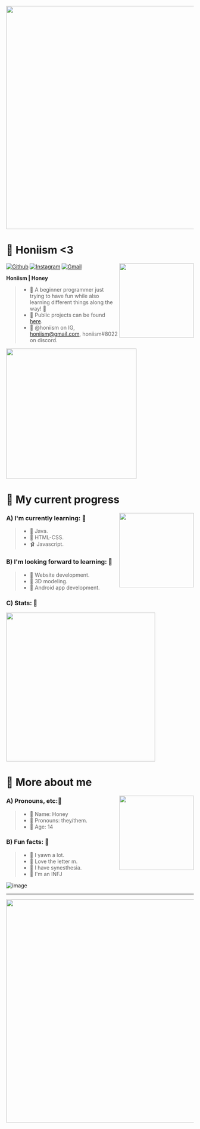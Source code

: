 <p align="center">
  <img src="https://pa1.narvii.com/6293/89dce6d5483f5ca19da985b73d1cf752c8f3a8f0_hq.gif" height="auto" width="600">
</p>

# 🌸 Honiism <3
<img align="right" src="https://i.pinimg.com/originals/a9/f3/96/a9f3962a657aee393b57692f37d8d347.gif" height="auto" width="200">

[![Github](https://img.shields.io/badge/-honiism-black?style=flat&logo=Github&logoColor=white)](https://github.com/honiism)
[![Instagram](https://img.shields.io/badge/-honiism-c13584?style=flat&labelColor=c13584&logo=instagram&logoColor=white)](https://www.instagram.com/honiism)
[![Gmail](https://img.shields.io/badge/-honiism@gmail.com-c14438?style=flat&logo=Gmail&logoColor=white)](mailto:honiism@gmail.com)

**Honiism | Honey**
> - 🌊 A beginner programmer just trying to have fun while also learning different things along the way! 🎀
> - 🌸 Public projects can be found [here](https://github.com/honiism?tab=repositories).
> - 🌙 @honiism on IG, honiism@gmail.com, honiism#8022 on discord.

<a href="https://discord.gg/7fBW89kEm9"> <img src="https://lanyard.cnrad.dev/api/879297677819535381?idleMessage=Probably staring at the wall." width="350"/> </a>

# 🌷 My current progress
<img align="right" src="https://i.pinimg.com/originals/0e/bf/2d/0ebf2d51966d4b872c2d700167267143.gif" height="auto" width="200">

### A) I'm currently learning: 🌊
> - 🥥 Java.
> - 🌻 HTML-CSS.
> - 🩰 Javascript.

### B) I'm looking forward to learning: 🥥
> - 🌺 Website development.
> - 🥛 3D modeling.
> - 🎀 Android app development.

### C) Stats: 🌸
<img src="https://github-readme-stats.vercel.app/api?username=honiism&count_private=true&show_icons=true&theme=material-palenight" width="400"/>

# 🥛 More about me
<img align="right" src="https://i.pinimg.com/originals/f1/8b/ba/f18bba1e12075c9342af55df45fb3489.gif" height="auto" width="200">

### A) Pronouns, etc:🎀
> - 🌙 Name: Honey
> - 🌸 Pronouns: they/them.
> - 🌼 Age: 14

### B) Fun facts: 🌊
> - 🌺 I yawn a lot.
> - 🥛 Love the letter m.
> - 🥥 I have synesthesia.
> - 🌸 I'm an INFJ

![image](https://user-images.githubusercontent.com/91908168/153526622-ae65f3b7-08a2-4fba-8061-a64b6a927beb.png)

<hr>

<p align="center">
  <img src="https://i.pinimg.com/originals/89/60/89/896089e6dfbdd8a0ba16d37a705e4c4f.gif" height="auto" width="600">
</p>
